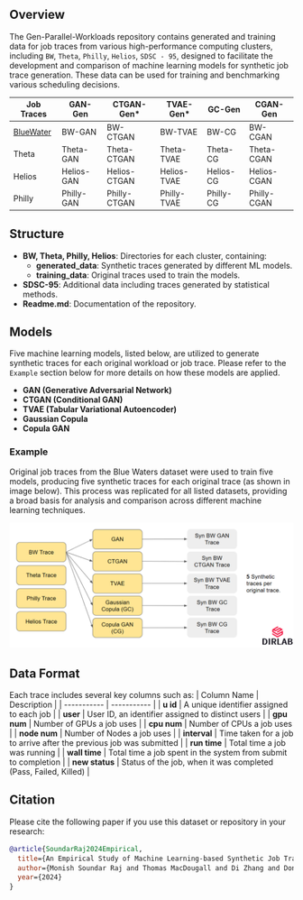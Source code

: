 ## Overview

The Gen-Parallel-Workloads repository contains generated and training data for job traces from various high-performance computing clusters, including `BW`, `Theta`, `Philly`, `Helios`, `SDSC - 95`, designed to facilitate the development and comparison of machine learning models for synthetic job trace generation. These data can be used for training and benchmarking various scheduling decisions.

| Job Traces | GAN-Gen | CTGAN-Gen* | TVAE-Gen* | GC-Gen | CGAN-Gen |
|----------|----------|----------|----------|----------|----------|
| [BlueWater](https://github.com/DIR-LAB/Gen-Parallel-Workloads/blob/main/BW/training_data/blue_waters_data_training.csv) | BW-GAN | BW-CTGAN | BW-TVAE | BW-CG | BW-CGAN|
| Theta | Theta-GAN | Theta-CTGAN | Theta-TVAE | Theta-CG | Theta-CGAN|
| Helios | Helios-GAN | Helios-CTGAN | Helios-TVAE | Helios-CG | Helios-CGAN|
| Philly | Philly-GAN | Philly-CTGAN | Philly-TVAE | Philly-CG | Philly-CGAN|

## Structure

- **BW, Theta, Philly, Helios**: Directories for each cluster, containing:
  - **generated_data**: Synthetic traces generated by different ML models.
  - **training_data**: Original traces used to train the models.
- **SDSC-95**: Additional data including traces generated by statistical methods.
- **Readme.md**: Documentation of the repository.

## Models

Five machine learning models, listed below, are utilized to generate synthetic traces for each original workload or job trace. Please refer to the `Example` section below for more details on how these models are applied.

- **GAN (Generative Adversarial Network)**
- **CTGAN (Conditional GAN)**
- **TVAE (Tabular Variational Autoencoder)**
- **Gaussian Copula**
- **Copula GAN**

### Example

Original job traces from the Blue Waters dataset were used to train five models, producing five synthetic traces for each original trace (as shown in image below). This process was replicated for all listed datasets, providing a broad basis for analysis and comparison across different machine learning techniques.

![Example Image](example_image.png)

## Data Format

Each trace includes several key columns such as:
| Column Name | Description |
| ----------- | ----------- |
| **u id**        | A unique identifier assigned to each job |
| **user**        | User ID, an identifier assigned to distinct users |
| **gpu num**     | Number of GPUs a job uses |
| **cpu num**     | Number of CPUs a job uses |
| **node num**    | Number of Nodes a job uses |
| **interval**    | Time taken for a job to arrive after the previous job was submitted |
| **run time**    | Total time a job was running |
| **wall time**   | Total time a job spent in the system from submit to completion |
| **new status**  | Status of the job, when it was completed (Pass, Failed, Killed) |

## Citation

Please cite the following paper if you use this dataset or repository in your research:

```bibtex
@article{SoundarRaj2024Empirical,
  title={An Empirical Study of Machine Learning-based Synthetic Job Trace Generation Methods},
  author={Monish Soundar Raj and Thomas MacDougall and Di Zhang and Dong Dai},
  year={2024}
}
```
